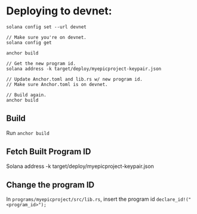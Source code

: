 
# Deploying to devnet:

```
solana config set --url devnet

// Make sure you're on devnet.
solana config get

anchor build

// Get the new program id.
solana address -k target/deploy/myepicproject-keypair.json

// Update Anchor.toml and lib.rs w/ new program id.
// Make sure Anchor.toml is on devnet.

// Build again.
anchor build
```


## Build

Run `anchor build`

## Fetch Built Program ID

Solana address -k target/deploy/myepicproject-keypair.json

## Change the program ID

In `programs/myepicproject/src/lib.rs`, insert the program id
`declare_id!("<program_id>");`